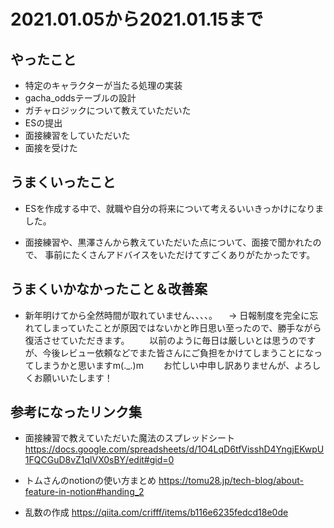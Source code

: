 # 2021.01.05から2021.01.15まで

## やったこと

- 特定のキャラクターが当たる処理の実装
- gacha_oddsテーブルの設計
- ガチャロジックについて教えていただいた
- ESの提出
- 面接練習をしていただいた
- 面接を受けた

## うまくいったこと

- ESを作成する中で、就職や自分の将来について考えるいいきっかけになりました。

- 面接練習や、黒澤さんから教えていただいた点について、面接で聞かれたので、
  事前にたくさんアドバイスをいただけてすごくありがたかったです。
  

## うまくいかなかったこと＆改善案

- 新年明けてから全然時間が取れていません、、、、。
　→ 日報制度を完全に忘れてしまっていたことが原因ではないかと昨日思い至ったので、勝手ながら復活させていただきます。
　　以前のように毎日は厳しいとは思うのですが、今後レビュー依頼などでまた皆さんにご負担をかけてしまうことになってしまうかと思いますm(._.)m
　　お忙しい中申し訳ありませんが、よろしくお願いいたします！


## 参考になったリンク集
- 面接練習で教えていただいた魔法のスプレッドシート
https://docs.google.com/spreadsheets/d/1O4LqD6tfVisshD4YngjEKwpU1FQCGuD8vZ1qlVX0sBY/edit#gid=0

- トムさんのnotionの使い方まとめ
https://tomu28.jp/tech-blog/about-feature-in-notion#handing_2

- 乱数の作成
https://qiita.com/crifff/items/b116e6235fedcd18e0de


